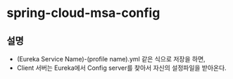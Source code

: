 # spring-cloud-msa-config

## 설명
- (Eureka Service Name)-(profile name).yml 같은 식으로 저장을 하면,
- Client 서버는 Eureka에서 Config server를 찾아서 자신의 설정파일을 받아온다.
